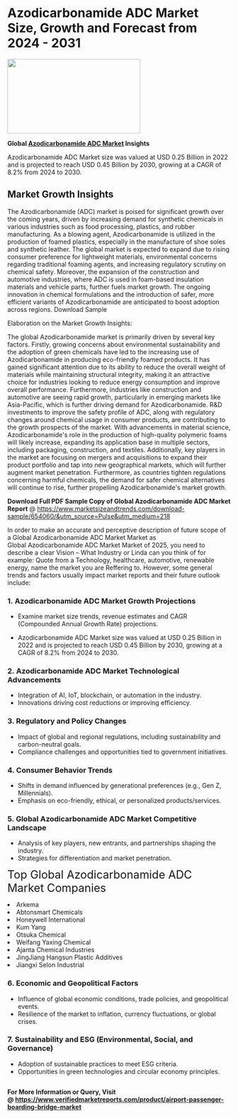<H1>Azodicarbonamide ADC Market Size, Growth and Forecast from 2024 - 2031</H1><img class="aligncenter size-medium wp-image-584254" src="https://thirdeyenews.in/wp-content/uploads/2024/09/Global-Market-Research-300x168.jpeg" alt="" width="300" height="168" /><p><strong>Global&nbsp;<a href="https://www.marketsizeandtrends.com/download-sample/654060/&amp;utm_source=Pulse&amp;utm_medium=218">Azodicarbonamide ADC Market</a> Insights</strong></p><p>Azodicarbonamide ADC Market size was valued at USD 0.25 Billion in 2022 and is projected to reach USD 0.45 Billion by 2030, growing at a CAGR of 8.2% from 2024 to 2030.</p><p><h2>Market Growth Insights</h2> <p>The Azodicarbonamide (ADC) market is poised for significant growth over the coming years, driven by increasing demand for synthetic chemicals in various industries such as food processing, plastics, and rubber manufacturing. As a blowing agent, Azodicarbonamide is utilized in the production of foamed plastics, especially in the manufacture of shoe soles and synthetic leather. The global market is expected to expand due to rising consumer preference for lightweight materials, environmental concerns regarding traditional foaming agents, and increasing regulatory scrutiny on chemical safety. Moreover, the expansion of the construction and automotive industries, where ADC is used in foam-based insulation materials and vehicle parts, further fuels market growth. The ongoing innovation in chemical formulations and the introduction of safer, more efficient variants of Azodicarbonamide are anticipated to boost adoption across regions. Download Sample</p> <p>Elaboration on the Market Growth Insights:</p> <p>The global Azodicarbonamide market is primarily driven by several key factors. Firstly, growing concerns about environmental sustainability and the adoption of green chemicals have led to the increasing use of Azodicarbonamide in producing eco-friendly foamed products. It has gained significant attention due to its ability to reduce the overall weight of materials while maintaining structural integrity, making it an attractive choice for industries looking to reduce energy consumption and improve overall performance. Furthermore, industries like construction and automotive are seeing rapid growth, particularly in emerging markets like Asia-Pacific, which is further driving demand for Azodicarbonamide. R&D investments to improve the safety profile of ADC, along with regulatory changes around chemical usage in consumer products, are contributing to the growth prospects of the market. With advancements in material science, Azodicarbonamide's role in the production of high-quality polymeric foams will likely increase, expanding its application base in multiple sectors, including packaging, construction, and textiles. Additionally, key players in the market are focusing on mergers and acquisitions to expand their product portfolio and tap into new geographical markets, which will further augment market penetration. Furthermore, as countries tighten regulations concerning harmful chemicals, the demand for safer chemical alternatives will continue to rise, further propelling Azodicarbonamide's market growth. </p><p><span class=""><strong>Download Full PDF Sample Copy of Global Azodicarbonamide ADC Market Report</strong> @ <a href="https://www.marketsizeandtrends.com/download-sample/654060/&amp;utm_source=Pulse&amp;utm_medium=218" target="_blank">https://www.marketsizeandtrends.com/download-sample/654060/&amp;utm_source=Pulse&amp;utm_medium=218</a></span></p><p>In order to make an accurate and perceptive description of future scope of a Global&nbsp;Azodicarbonamide ADC Market Market as Global&nbsp;Azodicarbonamide ADC Market Market of 2025, you need to describe a clear Vision &ndash; What Industry or Linda can you think of for example: Quote from a Technology, healthcare, automotive, renewable energy, name the market you are Reffering to. However, some general trends and factors usually impact market reports and their future outlook include:</p><h3>1.&nbsp;<strong>Azodicarbonamide ADC Market Growth Projections</strong></h3><ul><li>Examine market size trends, revenue estimates and CAGR (Compounded Annual Growth Rate) projections.</li><li><p>Azodicarbonamide ADC Market size was valued at USD 0.25 Billion in 2022 and is projected to reach USD 0.45 Billion by 2030, growing at a CAGR of 8.2% from 2024 to 2030.</p></li></ul><h3>2.&nbsp;<strong>Azodicarbonamide ADC Market Technological Advancements</strong></h3><ul><li>Integration of AI, IoT, blockchain, or automation in the industry.</li><li>Innovations driving cost reductions or improving efficiency.</li></ul><h3>3.&nbsp;<strong>Regulatory and Policy Changes</strong></h3><ul><li>Impact of global and regional regulations, including sustainability and carbon-neutral goals.</li><li>Compliance challenges and opportunities tied to government initiatives.</li></ul><h3>4.&nbsp;<strong>Consumer Behavior Trends</strong></h3><ul><li>Shifts in demand influenced by generational preferences (e.g., Gen Z, Millennials).</li><li>Emphasis on eco-friendly, ethical, or personalized products/services.</li></ul><h3>5.&nbsp;<strong>Global Azodicarbonamide ADC Market Competitive Landscape</strong></h3><ul><li>Analysis of key players, new entrants, and partnerships shaping the industry.</li><li>Strategies for differentiation and market penetration.</li></ul><p data-pm-slice="1 1 []"><span style="color: inherit; font-family: inherit; font-size: 25px;">Top Global Azodicarbonamide ADC Market Companies</span></p><div class="" data-test-id=""><p><li>Arkema</li><li> Abtonsmart Chemicals</li><li> Honeywell International</li><li> Kum Yang</li><li> Otsuka Chemical</li><li> Weifang Yaxing Chemical</li><li> Ajanta Chemical Industries</li><li> JingJiang Hangsun Plastic Additives</li><li> Jiangxi Selon Industrial</li></p></div><h3>6.&nbsp;<strong>Economic and Geopolitical Factors</strong></h3><ul><li>Influence of global economic conditions, trade policies, and geopolitical events.</li><li>Resilience of the market to inflation, currency fluctuations, or global crises.</li></ul><h3>7.&nbsp;<strong>Sustainability and ESG (Environmental, Social, and Governance)</strong></h3><ul><li>Adoption of sustainable practices to meet ESG criteria.</li><li>Opportunities in green technologies and circular economy principles.</li></ul><h2><strong style="font-size: 14px;">For More Information or Query, Visit @&nbsp;</strong><a style="background-color: #ffffff; font-size: 14px;" href="https://www.marketsizeandtrends.com/report/azodicarbonamide-adc-market/" target="_blank">https://www.verifiedmarketreports.com/product/airport-passenger-boarding-bridge-market</a></h2>
